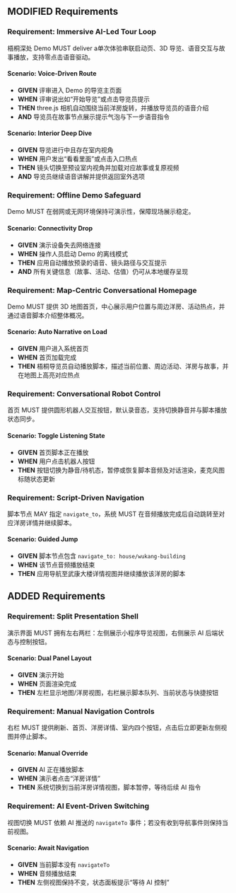 ## MODIFIED Requirements

### Requirement: Immersive AI-Led Tour Loop
梧桐深处 Demo MUST deliver a单次体验串联启动页、3D 导览、语音交互与故事播放，支持零点击语音驱动。

#### Scenario: Voice-Driven Route
- **GIVEN** 评审进入 Demo 的导览主页面
- **WHEN** 评审说出如“开始导览”或点击导览员提示
- **THEN** three.js 相机自动围绕当前洋房旋转，并播放导览员的语音介绍
- **AND** 导览员在故事节点展示提示气泡与下一步语音指令

#### Scenario: Interior Deep Dive
- **GIVEN** 导览进行中且存在室内视角
- **WHEN** 用户发出“看看里面”或点击入口热点
- **THEN** 镜头切换至预设室内视角并加载对应故事或复原视频
- **AND** 导览员继续语音讲解并提供返回室外选项

### Requirement: Offline Demo Safeguard
Demo MUST 在弱网或无网环境保持可演示性，保障现场展示稳定。

#### Scenario: Connectivity Drop
- **GIVEN** 演示设备失去网络连接
- **WHEN** 操作人员启动 Demo 的离线模式
- **THEN** 应用自动播放预录的语音、镜头路径与交互提示
- **AND** 所有关键信息（故事、活动、估值）仍可从本地缓存呈现

### Requirement: Map-Centric Conversational Homepage
Demo MUST 提供 3D 地图首页，中心展示用户位置与周边洋房、活动热点，并通过语音脚本介绍整体概况。

#### Scenario: Auto Narrative on Load
- **GIVEN** 用户进入系统首页
- **WHEN** 首页加载完成
- **THEN** 梧桐导览员自动播放脚本，描述当前位置、周边活动、洋房与故事，并在地图上高亮对应热点

### Requirement: Conversational Robot Control
首页 MUST 提供圆形机器人交互按钮，默认录音态，支持切换静音并与脚本播放状态同步。

#### Scenario: Toggle Listening State
- **GIVEN** 首页脚本正在播放
- **WHEN** 用户点击机器人按钮
- **THEN** 按钮切换为静音/待机态，暂停或恢复脚本音频及对话渲染，麦克风图标随状态更新

### Requirement: Script-Driven Navigation
脚本节点 MAY 指定 `navigate_to`，系统 MUST 在音频播放完成后自动跳转至对应洋房详情并继续脚本。

#### Scenario: Guided Jump
- **GIVEN** 脚本节点包含 `navigate_to: house/wukang-building`
- **WHEN** 该节点音频播放结束
- **THEN** 应用导航至武康大楼详情视图并继续播放该洋房的脚本

## ADDED Requirements

### Requirement: Split Presentation Shell
演示界面 MUST 拥有左右两栏：左侧展示小程序导览视图，右侧展示 AI 后端状态与控制按钮。

#### Scenario: Dual Panel Layout
- **GIVEN** 演示开始
- **WHEN** 页面渲染完成
- **THEN** 左栏显示地图/洋房视图，右栏展示脚本队列、当前状态与快捷按钮

### Requirement: Manual Navigation Controls
右栏 MUST 提供刷新、首页、洋房详情、室内四个按钮，点击后立即更新左侧视图并停止脚本。

#### Scenario: Manual Override
- **GIVEN** AI 正在播放脚本
- **WHEN** 演示者点击“洋房详情”
- **THEN** 系统切换到当前洋房详情视图，脚本暂停，等待后续 AI 指令

### Requirement: AI Event-Driven Switching
视图切换 MUST 依赖 AI 推送的 `navigateTo` 事件；若没有收到导航事件则保持当前视图。

#### Scenario: Await Navigation
- **GIVEN** 当前脚本没有 `navigateTo`
- **WHEN** 音频播放结束
- **THEN** 左侧视图保持不变，状态面板提示“等待 AI 控制”
